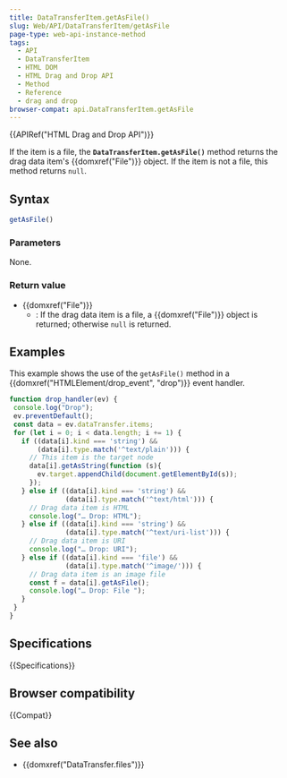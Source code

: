 ```yaml
---
title: DataTransferItem.getAsFile()
slug: Web/API/DataTransferItem/getAsFile
page-type: web-api-instance-method
tags:
  - API
  - DataTransferItem
  - HTML DOM
  - HTML Drag and Drop API
  - Method
  - Reference
  - drag and drop
browser-compat: api.DataTransferItem.getAsFile
---
```

{{APIRef("HTML Drag and Drop API")}}

If the item is a file, the **`DataTransferItem.getAsFile()`**
method returns the drag data item's {{domxref("File")}} object. If the item is not a
file, this method returns `null`.

## Syntax

```js
getAsFile()
```

### Parameters

None.

### Return value

- {{domxref("File")}}
  - : If the drag data item is a file, a {{domxref("File")}} object is returned; otherwise
    `null` is returned.

## Examples

This example shows the use of the `getAsFile()` method in a
{{domxref("HTMLElement/drop_event", "drop")}} event handler.

```js
function drop_handler(ev) {
 console.log("Drop");
 ev.preventDefault();
 const data = ev.dataTransfer.items;
 for (let i = 0; i < data.length; i += 1) {
   if ((data[i].kind === 'string') &&
       (data[i].type.match('^text/plain'))) {
     // This item is the target node
     data[i].getAsString(function (s){
       ev.target.appendChild(document.getElementById(s));
     });
   } else if ((data[i].kind === 'string') &&
              (data[i].type.match('^text/html'))) {
     // Drag data item is HTML
     console.log("… Drop: HTML");
   } else if ((data[i].kind === 'string') &&
              (data[i].type.match('^text/uri-list'))) {
     // Drag data item is URI
     console.log("… Drop: URI");
   } else if ((data[i].kind === 'file') &&
              (data[i].type.match('^image/'))) {
     // Drag data item is an image file
     const f = data[i].getAsFile();
     console.log("… Drop: File ");
   }
 }
}
```

## Specifications

{{Specifications}}

## Browser compatibility

{{Compat}}

## See also

- {{domxref("DataTransfer.files")}}
